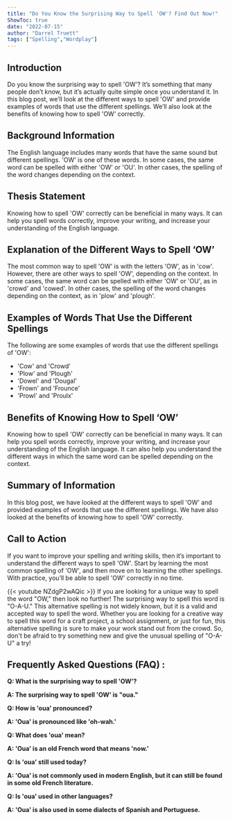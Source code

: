 ```yaml
---
title: "Do You Know the Surprising Way to Spell 'OW'? Find Out Now!"
ShowToc: true 
date: "2022-07-15"
author: "Darrel Truett" 
tags: ["Spelling","Wordplay"]
---
```

## Introduction
Do you know the surprising way to spell 'OW'? It’s something that many people don’t know, but it’s actually quite simple once you understand it. In this blog post, we’ll look at the different ways to spell 'OW' and provide examples of words that use the different spellings. We’ll also look at the benefits of knowing how to spell 'OW' correctly. 

## Background Information
The English language includes many words that have the same sound but different spellings. 'OW' is one of these words. In some cases, the same word can be spelled with either 'OW' or 'OU'. In other cases, the spelling of the word changes depending on the context. 

## Thesis Statement
Knowing how to spell 'OW' correctly can be beneficial in many ways. It can help you spell words correctly, improve your writing, and increase your understanding of the English language.

## Explanation of the Different Ways to Spell ‘OW’
The most common way to spell 'OW' is with the letters 'OW', as in 'cow'. However, there are other ways to spell 'OW', depending on the context. In some cases, the same word can be spelled with either 'OW' or 'OU', as in 'crowd' and 'cowed'. In other cases, the spelling of the word changes depending on the context, as in 'plow' and 'plough'. 

## Examples of Words That Use the Different Spellings
The following are some examples of words that use the different spellings of 'OW': 

- 'Cow' and 'Crowd'
- 'Plow' and 'Plough'
- 'Dowel' and 'Dougal'
- 'Frown' and 'Frounce'
- 'Prowl' and 'Proulx'

## Benefits of Knowing How to Spell ‘OW’
Knowing how to spell 'OW' correctly can be beneficial in many ways. It can help you spell words correctly, improve your writing, and increase your understanding of the English language. It can also help you understand the different ways in which the same word can be spelled depending on the context. 

## Summary of Information
In this blog post, we have looked at the different ways to spell 'OW' and provided examples of words that use the different spellings. We have also looked at the benefits of knowing how to spell 'OW' correctly. 

## Call to Action
If you want to improve your spelling and writing skills, then it’s important to understand the different ways to spell 'OW'. Start by learning the most common spelling of 'OW', and then move on to learning the other spellings. With practice, you’ll be able to spell 'OW' correctly in no time.

{{< youtube NZdgP2wAQic >}} 
If you are looking for a unique way to spell the word "OW," then look no further! The surprising way to spell this word is "O-A-U." This alternative spelling is not widely known, but it is a valid and accepted way to spell the word. Whether you are looking for a creative way to spell this word for a craft project, a school assignment, or just for fun, this alternative spelling is sure to make your work stand out from the crowd. So, don't be afraid to try something new and give the unusual spelling of "O-A-U" a try!

## Frequently Asked Questions (FAQ) :
**Q: What is the surprising way to spell 'OW'?**

**A: The surprising way to spell 'OW' is "oua."**

**Q: How is 'oua' pronounced?**

**A: 'Oua' is pronounced like 'oh-wah.'**

**Q: What does 'oua' mean?**

**A: 'Oua' is an old French word that means 'now.'**

**Q: Is 'oua' still used today?**

**A: 'Oua' is not commonly used in modern English, but it can still be found in some old French literature.**

**Q: Is 'oua' used in other languages?**

**A: 'Oua' is also used in some dialects of Spanish and Portuguese.**





